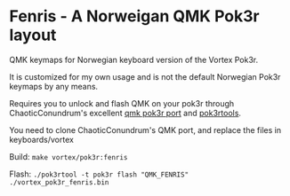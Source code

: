 Fenris - A Norweigan QMK Pok3r layout
=====================================

QMK keymaps for Norwegian keyboard version of the Vortex Pok3r.

It is customized for my own usage and is not the default Norwegian Pok3r keymaps by any means.

Requires you to unlock and flash QMK on your pok3r through ChaoticConundrum's excellent [qmk pok3r port](https://github.com/pok3r-custom/qmk_pok3r/blob/master/readme.md) and [pok3rtools](https://github.com/pok3r-custom/pok3rtool).

You need to clone ChaoticConundrum's QMK port, and replace the files in keyboards/vortex

Build:
`make vortex/pok3r:fenris`

Flash:
`./pok3rtool -t pok3r flash "QMK_FENRIS" ./vortex_pok3r_fenris.bin`

